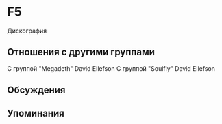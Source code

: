 # F5

Дискография

## Отношения с другими группами

C группой "Megadeth" David Ellefson
C группой "Soulfly" David Ellefson

## Обсуждения


## Упоминания

